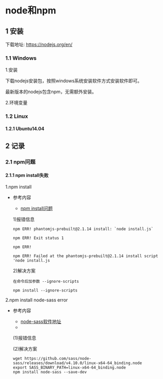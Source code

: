 # node和npm

## 1 安装

下载地址: https://nodejs.org/en/

### 1.1 Windows

1.安装

下载nodejs安装包，按照windows系统安装软件方式安装软件即可。

最新版本的nodejs包含npm，无需额外安装。

2.环境变量

### 1.2 Linux

#### 1.2.1 Ubuntu14.04

## 2 记录

### 2.1 npm问题

#### 2.1.1 npm install失败

1.npm install

* 参考内容
    * [npm install问题](https://segmentfault.com/a/1190000008474798)

    1)报错信息
    ```
    npm ERR! phantomjs-prebuilt@2.1.14 install: `node install.js`
    
    npm ERR! Exit status 1
    
    npm ERR!
    
    npm ERR! Failed at the phantomjs-prebuilt@2.1.14 install script 'node install.js
    ```

    2)解决方案

    `在命令后加参数 --ignore-scripts`
    ```
    npm install --ignore-scripts
    ```

2.npm install node-sass error
* 参考内容
    * [node-sass软件地址](https://github.com/sass/node-sass/releases)
    * []()

    (1)报错信息

    (2)解决方案
    ```
    wget https://github.com/sass/node-sass/releases/download/v4.10.0/linux-x64-64_binding.node
    export SASS_BINARY_PATH=linux-x64-64_binding.node
    npm install node-sass --save-dev
    ```